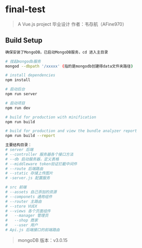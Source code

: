 # final-test

> A Vue.js project
> 毕业设计
> 作者：韦存航（AFine970）

## Build Setup

```bash
确保安装了MongoDB，已启动MongoDB服务，cd 进入主目录

# 挂起mongodb服务
mongod --dbpath '/xxxxx' (指的是mongodb创建得data文件夹路径)

# install dependencies
npm install

# 启动后台
npm run server

# 启动项目
npm run dev

# build for production with minification
npm run build

# build for production and view the bundle analyzer report
npm run build --report

```

```bash
主要结构目录：
# server 后端
# --controller 服务器各个接口方法
# --db 启动服务器，定义表格
# --middleware token验证拦截中间件
# --route 后端路由
# --static 存储上传图片
# -server.js 配置服务

# src 前端
# --assets 自己添加的资源
# --componets 通用组件
# --router 主路由
# --store VUEX
# --views 各个页面组件
#   --manager 管理员
#   --shop 商家
#   --user 用户
# Api.js 后端接口的前端路由
```

> mongoDB 版本：v3.0.15
